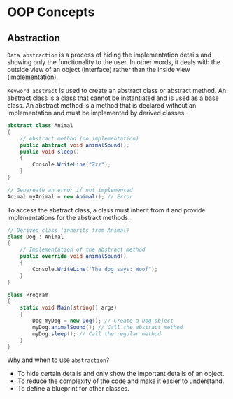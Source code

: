 # OOP Concepts

## Abstraction

`Data abstraction` is a process of hiding the implementation details and showing only the functionality to the user. In other words, it deals with the outside view of an object (interface) rather than the inside view (implementation).

`Keyword abstract` is used to create an abstract class or abstract method. An abstract class is a class that cannot be instantiated and is used as a base class. An abstract method is a method that is declared without an implementation and must be implemented by derived classes.

```csharp
abstract class Animal
{
    // Abstract method (no implementation)
    public abstract void animalSound();
    public void sleep()
    {
        Console.WriteLine("Zzz");
    }
}

// Genereate an error if not implemented
Animal myAnimal = new Animal(); // Error
```

To access the abstract class, a class must inherit from it and provide implementations for the abstract methods.

```csharp
// Derived class (inherits from Animal)
class Dog : Animal
{
    // Implementation of the abstract method
    public override void animalSound()
    {
        Console.WriteLine("The dog says: Woof");
    }
}

class Program
{
    static void Main(string[] args)
    {
        Dog myDog = new Dog(); // Create a Dog object
        myDog.animalSound(); // Call the abstract method
        myDog.sleep(); // Call the regular method
    }
}
```

Why and when to use `abstraction`?

- To hide certain details and only show the important details of an object.
- To reduce the complexity of the code and make it easier to understand.
- To define a blueprint for other classes.